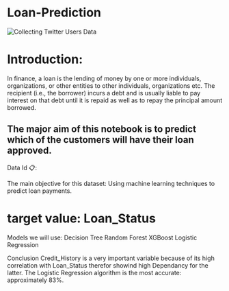 # Loan-Prediction
![Collecting Twitter Users Data](https://github.com/archd3sai/News-Articles-Recommendation/blob/master/Images/1.0TwitterFlow.png)

# Introduction:

In finance, a loan is the lending of money by one or more individuals, organizations, or other entities to other individuals, organizations etc. The recipient (i.e., the borrower) incurs a debt and is usually liable to pay interest on that debt until it is repaid as well as to repay the principal amount borrowed.

## The major aim of this notebook is to predict which of the customers will have their loan approved.


Data Id 📋:


The main objective for this dataset:
Using machine learning techniques to predict loan payments.
# target value: Loan_Status





Models we will use:
Decision Tree
Random Forest
XGBoost
Logistic Regression


Conclusion
Credit_History is a very important variable because of its high correlation with Loan_Status therefor showind high Dependancy for the latter.
The Logistic Regression algorithm is the most accurate: approximately 83%.
